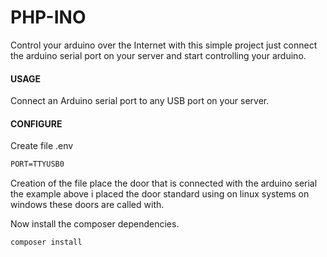 # PHP-INO

Control your arduino over the Internet with this simple project just connect the arduino serial port on your server and start controlling your arduino.


#### USAGE

Connect an Arduino serial port to any USB port on your server.

#### CONFIGURE 

Create file .env

```markdown
PORT=TTYUSB0
```

Creation of the file place the door that is connected with the arduino serial the example above i placed the door standard using on linux systems on windows these doors are called with.

Now install the composer dependencies.

~~~bash
composer install
~~~

